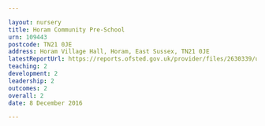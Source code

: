 ```yaml
---

layout: nursery
title: Horam Community Pre-School
urn: 109443
postcode: TN21 0JE
address: Horam Village Hall, Horam, East Sussex, TN21 0JE
latestReportUrl: https://reports.ofsted.gov.uk/provider/files/2630339/urn/109443.pdf
teaching: 2
development: 2
leadership: 2
outcomes: 2
overall: 2
date: 8 December 2016

---
```

